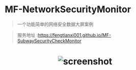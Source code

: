 # MF-NetworkSecurityMonitor

> 一个功能简单的网络安全数据大屏案例

> 服务地址 :https://fengtianxi001.github.io/MF-SubwaySecurityCheckMonitor

<h1 align="center">
  <img src="https://raw.githubusercontent.com/fengtianxi001/MF-NetworkSecurityMonitor/master/screenshot/01.png" title="screenshot">
</h1>
